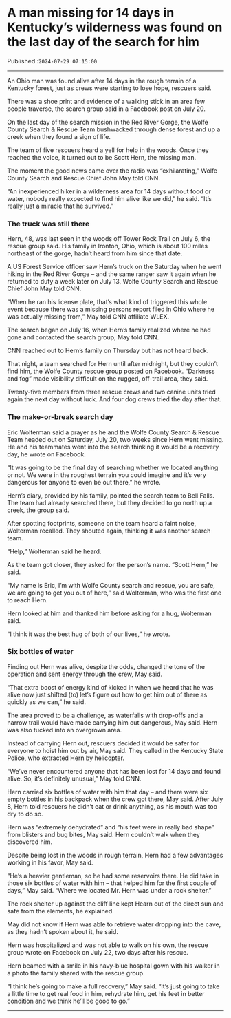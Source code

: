 # A man missing for 14 days in Kentucky’s wilderness was found on the last day of the search for him

Published :`2024-07-29 07:15:00`

---

An Ohio man was found alive after 14 days in the rough terrain of a Kentucky forest, just as crews were starting to lose hope, rescuers said.

There was a shoe print and evidence of a walking stick in an area few people traverse, the search group said in a Facebook post on July 20.

On the last day of the search mission in the Red River Gorge, the Wolfe County Search & Rescue Team bushwacked through dense forest and up a creek when they found a sign of life.

The team of five rescuers heard a yell for help in the woods. Once they reached the voice, it turned out to be Scott Hern, the missing man.

The moment the good news came over the radio was “exhilarating,” Wolfe County Search and Rescue Chief John May told CNN.

“An inexperienced hiker in a wilderness area for 14 days without food or water, nobody really expected to find him alive like we did,” he said. “It’s really just a miracle that he survived.”

### The truck was still there

Hern, 48, was last seen in the woods off Tower Rock Trail on July 6, the rescue group said. His family in Ironton, Ohio, which is about 100 miles northeast of the gorge, hadn’t heard from him since that date.

A US Forest Service officer saw Hern’s truck on the Saturday when he went hiking in the Red River Gorge – and the same ranger saw it again when he returned to duty a week later on July 13, Wolfe County Search and Rescue Chief John May told CNN.

“When he ran his license plate, that’s what kind of triggered this whole event because there was a missing persons report filed in Ohio where he was actually missing from,” May told CNN affiliate WLEX.

The search began on July 16, when Hern’s family realized where he had gone and contacted the search group, May told CNN.

CNN reached out to Hern’s family on Thursday but has not heard back.

That night, a team searched for Hern until after midnight, but they couldn’t find him, the Wolfe County rescue group posted on Facebook. “Darkness and fog” made visibility difficult on the rugged, off-trail area, they said.

Twenty-five members from three rescue crews and two canine units tried again the next day without luck. And four dog crews tried the day after that.

### The make-or-break search day

Eric Wolterman said a prayer as he and the Wolfe County Search & Rescue Team headed out on Saturday, July 20, two weeks since Hern went missing. He and his teammates went into the search thinking it would be a recovery day, he wrote on Facebook.

“It was going to be the final day of searching whether we located anything or not. We were in the roughest terrain you could imagine and it’s very dangerous for anyone to even be out there,” he wrote.

Hern’s diary, provided by his family, pointed the search team to Bell Falls. The team had already searched there, but they decided to go north up a creek, the group said.

After spotting footprints, someone on the team heard a faint noise, Wolterman recalled. They shouted again, thinking it was another search team.

“Help,” Wolterman said he heard.

As the team got closer, they asked for the person’s name. “Scott Hern,” he said.

“My name is Eric, I’m with Wolfe County search and rescue, you are safe, we are going to get you out of here,” said Wolterman, who was the first one to reach Hern.

Hern looked at him and thanked him before asking for a hug, Wolterman said.

“I think it was the best hug of both of our lives,” he wrote.

### Six bottles of water

Finding out Hern was alive, despite the odds, changed the tone of the operation and sent energy through the crew, May said.

“That extra boost of energy kind of kicked in when we heard that he was alive now just shifted (to) let’s figure out how to get him out of there as quickly as we can,” he said.

The area proved to be a challenge, as waterfalls with drop-offs and a narrow trail would have made carrying him out dangerous, May said. Hern was also tucked into an overgrown area.

Instead of carrying Hern out, rescuers decided it would be safer for everyone to hoist him out by air, May said. They called in the Kentucky State Police, who extracted Hern by helicopter.

“We’ve never encountered anyone that has been lost for 14 days and found alive. So, it’s definitely unusual,” May told CNN.

Hern carried six bottles of water with him that day – and there were six empty bottles in his backpack when the crew got there, May said. After July 8, Hern told rescuers he didn’t eat or drink anything, as his mouth was too dry to do so.

Hern was “extremely dehydrated” and “his feet were in really bad shape” from blisters and bug bites, May said. Hern couldn’t walk when they discovered him.

Despite being lost in the woods in rough terrain, Hern had a few advantages working in his favor, May said.

“He’s a heavier gentleman, so he had some reservoirs there. He did take in those six bottles of water with him – that helped him for the first couple of days,” May said. “Where we located Mr. Hern was under a rock shelter.”

The rock shelter up against the cliff line kept Hearn out of the direct sun and safe from the elements, he explained.

May did not know if Hern was able to retrieve water dropping into the cave, as they hadn’t spoken about it, he said.

Hern was hospitalized and was not able to walk on his own, the rescue group wrote on Facebook on July 22, two days after his rescue.

Hern beamed with a smile in his navy-blue hospital gown with his walker in a photo the family shared with the rescue group.

“I think he’s going to make a full recovery,” May said. “It’s just going to take a little time to get real food in him, rehydrate him, get his feet in better condition and we think he’ll be good to go.”

---

